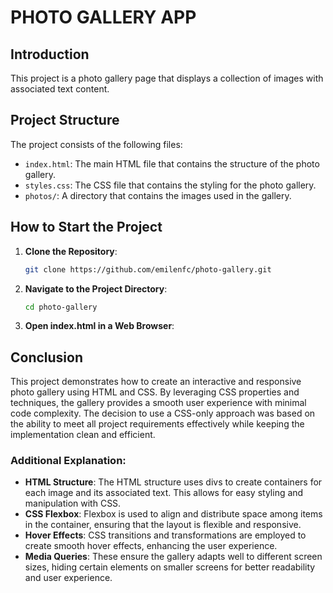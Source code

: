 # PHOTO GALLERY APP

## Introduction

This project is a photo gallery page that displays a collection of images with associated text content. 
## Project Structure

The project consists of the following files:
- `index.html`: The main HTML file that contains the structure of the photo gallery.
- `styles.css`: The CSS file that contains the styling for the photo gallery.
- `photos/`: A directory that contains the images used in the gallery.

## How to Start the Project

1. **Clone the Repository**:
   ```bash
   git clone https://github.com/emilenfc/photo-gallery.git
   
2. **Navigate to the Project Directory**:
   ```bash
   cd photo-gallery

3. **Open index.html in a Web Browser**:

## Conclusion
This project demonstrates how to create an interactive and responsive photo gallery using HTML and CSS. By leveraging CSS properties and techniques, the gallery provides a smooth user experience with minimal code complexity. The decision to use a CSS-only approach was based on the ability to meet all project requirements effectively while keeping the implementation clean and efficient.

### Additional Explanation:

- **HTML Structure**: The HTML structure uses divs to create containers for each image and its associated text. This allows for easy styling and manipulation with CSS.
- **CSS Flexbox**: Flexbox is used to align and distribute space among items in the container, ensuring that the layout is flexible and responsive.
- **Hover Effects**: CSS transitions and transformations are employed to create smooth hover effects, enhancing the user experience.
- **Media Queries**: These ensure the gallery adapts well to different screen sizes, hiding certain elements on smaller screens for better readability and user experience.
